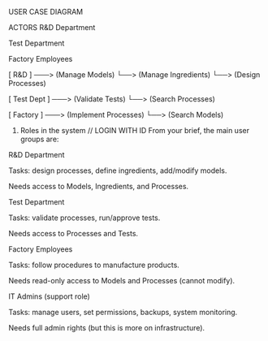 USER CASE DIAGRAM

ACTORS
R&D Department

Test Department

Factory Employees




[ R&D ] ───> (Manage Models)
         └──> (Manage Ingredients)
         └──> (Design Processes)
         
[ Test Dept ] ───> (Validate Tests)
                └──> (Search Processes)

[ Factory ] ───> (Implement Processes)
              └──> (Search Models)




1. Roles in the system
// LOGIN WITH ID
From your brief, the main user groups are:

R&D Department

Tasks: design processes, define ingredients, add/modify models.

Needs access to Models, Ingredients, and Processes.

Test Department

Tasks: validate processes, run/approve tests.

Needs access to Processes and Tests.

Factory Employees

Tasks: follow procedures to manufacture products.

Needs read-only access to Models and Processes (cannot modify).

IT Admins (support role)

Tasks: manage users, set permissions, backups, system monitoring.

Needs full admin rights (but this is more on infrastructure).